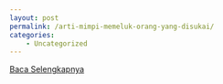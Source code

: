 ```yaml
---
layout: post
permalink: /arti-mimpi-memeluk-orang-yang-disukai/
categories:
    - Uncategorized
---
```


[Baca Selengkapnya](/07)